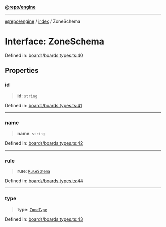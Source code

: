 [**@repo/engine**](../../README.md)

---

[@repo/engine](../../modules.md) / [index](../README.md) / ZoneSchema

# Interface: ZoneSchema

Defined in: [boards/boards.types.ts:40](https://github.com/alexqguo/drinking-board-game-v3/blob/423d7f07a24c1ecc390d54885c4978f1235ed349/packages/engine/src/boards/boards.types.ts#L40)

## Properties

### id

> **id**: `string`

Defined in: [boards/boards.types.ts:41](https://github.com/alexqguo/drinking-board-game-v3/blob/423d7f07a24c1ecc390d54885c4978f1235ed349/packages/engine/src/boards/boards.types.ts#L41)

---

### name

> **name**: `string`

Defined in: [boards/boards.types.ts:42](https://github.com/alexqguo/drinking-board-game-v3/blob/423d7f07a24c1ecc390d54885c4978f1235ed349/packages/engine/src/boards/boards.types.ts#L42)

---

### rule

> **rule**: [`RuleSchema`](../../rules/type-aliases/RuleSchema.md)

Defined in: [boards/boards.types.ts:44](https://github.com/alexqguo/drinking-board-game-v3/blob/423d7f07a24c1ecc390d54885c4978f1235ed349/packages/engine/src/boards/boards.types.ts#L44)

---

### type

> **type**: [`ZoneType`](../enumerations/ZoneType.md)

Defined in: [boards/boards.types.ts:43](https://github.com/alexqguo/drinking-board-game-v3/blob/423d7f07a24c1ecc390d54885c4978f1235ed349/packages/engine/src/boards/boards.types.ts#L43)
